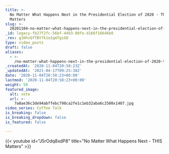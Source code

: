 ```yaml
---
title: >-
  No Matter What Happens Next in the Presidential Election of 2020 - This
  Matters
slug: >-
  20201104-no-matter-what-happens-next-in-the-presidential-election-of-2020-this-matters
_id: legacy-fb27f2fc-56bf-4493-80fe-d166f16646b0
_rev: g1HhvQfTBY7k1oIqmTgiGO
type: video_posts
draft: false
aliases:
  - >-
    /no-matter-what-happens-next-in-the-presidential-election-of-2020-this-matters/
_createdAt: '2020-11-04T20:58:23Z'
_updatedAt: '2021-04-17T09:25:38Z'
date: '2020-11-04T20:58:23+00:00'
lastmod: '2020-11-04T20:58:23+00:00'
weight: 50
featured_image:
  alt: vote
  url: >-
    7a8ae36c3de94abffebc798ca2fe1c1eb32aba6c2500x1407.jpg
video_series: Coffee Talk
is_breaking: false
is_breaking_dropdown: false
is_featured: false

---
```

{{< youtube id="J5rOdq8xdP8" title="No Matter What Happens Next - THIS Matters" >}}
